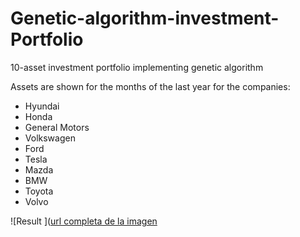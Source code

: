 # Genetic-algorithm-investment- Portfolio
10-asset investment portfolio implementing genetic algorithm

Assets are shown for the months of the last year for the companies:
  - Hyundai
  - Honda
  - General Motors
  - Volkswagen
  - Ford
  - Tesla
  - Mazda
  - BMW
  - Toyota
  - Volvo

![Result ]([url completa de la imagen](https://github.com/bfran02/genetic-algorithm-investmentPortfolio/blob/main/Result.JPG)


